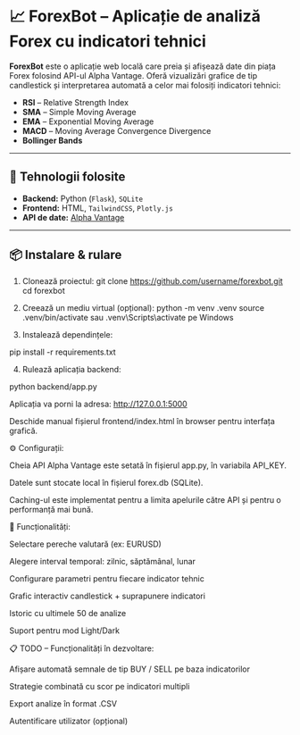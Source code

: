 # 📈 ForexBot – Aplicație de analiză Forex cu indicatori tehnici

**ForexBot** este o aplicație web locală care preia și afișează date din piața Forex folosind API-ul Alpha Vantage. Oferă vizualizări grafice de tip candlestick și interpretarea automată a celor mai folosiți indicatori tehnici:

- **RSI** – Relative Strength Index  
- **SMA** – Simple Moving Average  
- **EMA** – Exponential Moving Average  
- **MACD** – Moving Average Convergence Divergence  
- **Bollinger Bands**

---

## 🔧 Tehnologii folosite

- **Backend:** Python (`Flask`), `SQLite`
- **Frontend:** HTML, `TailwindCSS`, `Plotly.js`
- **API de date:** [Alpha Vantage](https://www.alphavantage.co/)

---

## 📦 Instalare & rulare

1. Clonează proiectul:
   git clone https://github.com/username/forexbot.git
   cd forexbot
   
2. Creează un mediu virtual (opțional):
python -m venv .venv
source .venv/bin/activate
sau
.venv\Scripts\activate pe Windows

3. Instalează dependințele:

pip install -r requirements.txt

4. Rulează aplicația backend:

python backend/app.py

Aplicația va porni la adresa: http://127.0.0.1:5000

Deschide manual fișierul frontend/index.html în browser pentru interfața grafică.

⚙️ Configurații:

Cheia API Alpha Vantage este setată în fișierul app.py, în variabila API_KEY.

Datele sunt stocate local în fișierul forex.db (SQLite).

Caching-ul este implementat pentru a limita apelurile către API și pentru o performanță mai bună.

🧠 Funcționalități:

Selectare pereche valutară (ex: EURUSD)

Alegere interval temporal: zilnic, săptămânal, lunar

Configurare parametri pentru fiecare indicator tehnic

Grafic interactiv candlestick + suprapunere indicatori

Istoric cu ultimele 50 de analize

Suport pentru mod Light/Dark

📋 TODO – Funcționalități în dezvoltare:

Afișare automată semnale de tip BUY / SELL pe baza indicatorilor

Strategie combinată cu scor pe indicatori multipli

Export analize în format .CSV

Autentificare utilizator (opțional)
